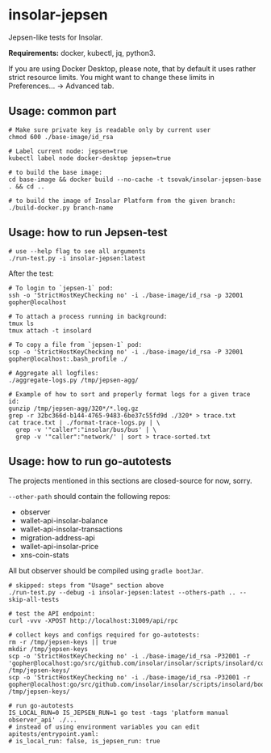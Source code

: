 # insolar-jepsen

Jepsen-like tests for Insolar.

**Requirements:** docker, kubectl, jq, python3.

If you are using Docker Desktop, please note, that by default it uses rather strict resource limits. You might want to change these limits in Preferences... -> Advanced tab.

## Usage: common part

```
# Make sure private key is readable only by current user
chmod 600 ./base-image/id_rsa

# Label current node: jepsen=true
kubectl label node docker-desktop jepsen=true

# to build the base image:
cd base-image && docker build --no-cache -t tsovak/insolar-jepsen-base . && cd ..

# to build the image of Insolar Platform from the given branch:
./build-docker.py branch-name
```

## Usage: how to run Jepsen-test

```
# use --help flag to see all arguments
./run-test.py -i insolar-jepsen:latest
```

After the test:

```
# To login to `jepsen-1` pod:
ssh -o 'StrictHostKeyChecking no' -i ./base-image/id_rsa -p 32001 gopher@localhost

# To attach a process running in background:
tmux ls
tmux attach -t insolard

# To copy a file from `jepsen-1` pod:
scp -o 'StrictHostKeyChecking no' -i ./base-image/id_rsa -P 32001 gopher@localhost:.bash_profile ./

# Aggregate all logfiles:
./aggregate-logs.py /tmp/jepsen-agg/

# Example of how to sort and properly format logs for a given trace id:
gunzip /tmp/jepsen-agg/320*/*.log.gz
grep -r 32bc366d-b144-4765-9483-6be37c55fd9d ./320* > trace.txt
cat trace.txt | ./format-trace-logs.py | \
  grep -v '"caller":"insolar/bus/bus' | \
  grep -v '"caller":"network/' | sort > trace-sorted.txt
```

## Usage: how to run go-autotests

The projects mentioned in this sections are closed-source for now, sorry.

`--other-path` should contain the following repos:

* observer
* wallet-api-insolar-balance
* wallet-api-insolar-transactions
* migration-address-api
* wallet-api-insolar-price
* xns-coin-stats

All but observer should be compiled using `gradle bootJar`.

```
# skipped: steps from "Usage" section above
./run-test.py --debug -i insolar-jepsen:latest --others-path .. --skip-all-tests

# test the API endpoint:
curl -vvv -XPOST http://localhost:31009/api/rpc

# collect keys and configs required for go-autotests:
rm -r /tmp/jepsen-keys || true
mkdir /tmp/jepsen-keys
scp -o 'StrictHostKeyChecking no' -i ./base-image/id_rsa -P32001 -r 'gopher@localhost:go/src/github.com/insolar/insolar/scripts/insolard/configs/migration_*_member_keys.json' /tmp/jepsen-keys/
scp -o 'StrictHostKeyChecking no' -i ./base-image/id_rsa -P32001 -r gopher@localhost:go/src/github.com/insolar/insolar/scripts/insolard/bootstrap_default.yaml /tmp/jepsen-keys/

# run go-autotests
IS_LOCAL_RUN=0 IS_JEPSEN_RUN=1 go test -tags 'platform manual observer_api' ./...
# instead of using environment variables you can edit apitests/entrypoint.yaml:
# is_local_run: false, is_jepsen_run: true
```
